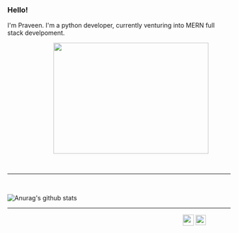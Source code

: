 ### Hello!
I'm Praveen. I'm a python developer, currently venturing into MERN full stack develpoment.   


 &emsp; &emsp; &emsp; &emsp; &emsp; &emsp;<img src="https://media.giphy.com/media/p4NLw3I4U0idi/giphy.gif" width="350" height="250" align='center'>

<br/>

***

<!--
**PraveenM24/PraveenM24** is a ✨ _special_ ✨ repository because its `README.md` (this file) appears on your GitHub profile.

Here are some ideas to get you started:

- 🔭 I’m currently working on ...
- 🌱 I’m currently learning ...
- 👯 I’m looking to collaborate on ...
- 🤔 I’m looking for help with ...
- 💬 Ask me about ...
- 📫 How to reach me: ...
- 😄 Pronouns: ...
- ⚡ Fun fact: ...
--> 

<br/>

![Anurag's github stats](https://github-readme-stats.vercel.app/api?username=PraveenM24&show_icons=true&theme=dracula)

***

&nbsp;&emsp;&emsp;&emsp;&emsp;&emsp;&emsp;&emsp;&emsp;&emsp;&emsp;&emsp;&emsp;&emsp;&emsp;&emsp;&emsp;&emsp;&emsp;&emsp;&emsp;&emsp;&emsp;&emsp;&emsp;&emsp;&emsp;&emsp;&emsp;<a href="https://www.linkedin.com/in/PraveenM8991/"><img src="https://content.linkedin.com/content/dam/me/business/en-us/amp/brand-site/v2/bg/LI-Bug.svg.original.svg" width="25" height="25" align="center"></a> <a href="https://www.instagram.com/praveen.m23/"><img src="https://external-content.duckduckgo.com/iu/?u=https%3A%2F%2Fupload.wikimedia.org%2Fwikipedia%2Fcommons%2Fthumb%2Fe%2Fe7%2FInstagram_logo_2016.svg%2F1024px-Instagram_logo_2016.svg.png&f=1&nofb=1" width="23" height="23" align="center"></a>
